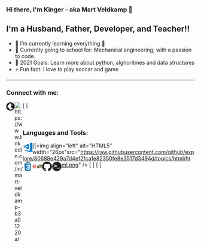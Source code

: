 ### Hi there, I'm Kinger - aka Mart Veldkamp 👋

## I'm a Husband, Father, Developer, and Teacher!!

- 🌱 I’m currently learning everything 🤣
- 👯 Currently going to school for: Mechanical angineering, with a passion to code.
- 🥅 2021 Goals: Learn more about python, alghoritmes and data structures
- ⚡ Fun fact: I love to play soccar and game

---

### Connect with me:

[<img align="left" alt="https://mveldkamp.nl/" width="22px" src="https://raw.githubusercontent.com/iconic/open-iconic/master/svg/globe.svg" />
[<img align="left" alt="https://www.linkedin.com/in/mart-veldkamp-b3a01220a/" width="22px" src="https://cdn.jsdelivr.net/npm/simple-icons@v3/icons/linkedin.svg" />

<br />

### Languages and Tools:

[<img align="left" alt="Visual Studio Code" width="26px" src="https://raw.githubusercontent.com/github/explore/80688e429a7d4ef2fca1e82350fe8e3517d3494d/topics/visual-studio-code/visual-studio-code.png" />[<img align="left" alt="HTML5" width="26px"src="https://raw.githubusercontent.com/github/explore/80688e429a7d4ef2fca1e82350fe8e3517d3494d/topics/html/html.png" />
[<img align="left" alt="CSS3" width="26px" src="https://raw.githubusercontent.com/github/explore/80688e429a7d4ef2fca1e82350fe8e3517d3494d/topics/css/css.png" />
[<img align="left" alt="Git" width="26px" src="https://raw.githubusercontent.com/github/explore/80688e429a7d4ef2fca1e82350fe8e3517d3494d/topics/git/git.png" />
[<img align="left" alt="GitHub" width="26px" src="https://raw.githubusercontent.com/github/explore/78df643247d429f6cc873026c0622819ad797942/topics/github/github.png" />
[<img align="left" alt="Terminal" width="26px" src="https://raw.githubusercontent.com/github/explore/80688e429a7d4ef2fca1e82350fe8e3517d3494d/topics/terminal/terminal.png" />

